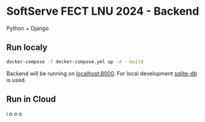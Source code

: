 # SoftServe FECT LNU 2024 - Backend
Python + Django

## Run localy

```sh
docker-compose -f docker-compose.yml up -d --build
```

Backend will be running on [localhost:8000](http://127.0.0.1:8000). For local development [sqlite-db](./db.sqlite3) is used.

## Run in Cloud
i
o
o
o
